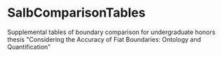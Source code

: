 # SalbComparisonTables
Supplemental tables of boundary comparison for undergraduate honors thesis "Considering the Accuracy of Fiat Boundaries: Ontology and Quantification" 
